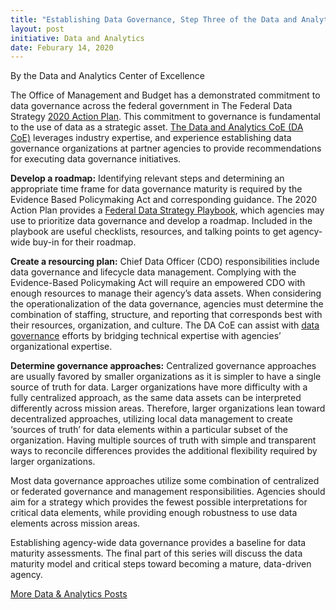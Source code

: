 ```yaml
---
title: "Establishing Data Governance, Step Three of the Data and Analytics Center of Excellence Approach"
layout: post
initiative: Data and Analytics
date: Feburary 14, 2020
---
```

By the Data and Analytics Center of Excellence

<a href="">  </a>

The Office of Management and Budget has a demonstrated commitment to data governance across the federal government in The 
Federal Data Strategy <a href="https://strategy.data.gov/action-plan/#action-2-institutionalize-agency-data-governance">2020 Action Plan</a>. This commitment to governance is fundamental to the use of data as a strategic asset. 
<a href="https://coe.gsa.gov/coe/data-analytics.html">The Data and Analytics CoE (DA CoE)</a> leverages industry expertise, and experience establishing data governance organizations at 
partner agencies to provide recommendations for executing data governance initiatives.

**Develop a roadmap:** Identifying relevant steps and determining an appropriate time frame for data governance maturity is 
required by the Evidence Based Policymaking Act and corresponding guidance. The 2020 Action Plan provides a 
<a href="https://resources.data.gov/assets/documents/fds-data-governance-playbook.pdf">Federal Data Strategy Playbook</a>, 
which agencies may use to prioritize data governance and develop a roadmap. Included in the playbook are useful checklists, 
resources, and talking points to get agency-wide buy-in for their roadmap. 
 
**Create a resourcing plan:** Chief Data Officer (CDO) responsibilities include data governance and lifecycle data management. 
Complying with the Evidence-Based Policymaking Act will require an empowered CDO with enough resources to manage their agency’s
data assets. When considering the operationalization of the data governance, agencies must determine the combination of staffing,
structure, and reporting that corresponds best with their resources, organization, and culture. The DA CoE can assist with <a href="https://coe.gsa.gov/docs/2019/DAServiceCatalogNovember19.pdf">data
governance</a> efforts by bridging technical expertise with agencies’ organizational expertise. 

**Determine governance approaches:** Centralized governance approaches are usually favored by smaller organizations as it is 
simpler to have a single source of truth for data. Larger organizations have more difficulty with a fully centralized approach,
as the same data assets can be interpreted differently across mission areas. Therefore, larger organizations lean toward 
decentralized approaches, utilizing local data management to create ‘sources of truth’ for data elements within a particular 
subset of the organization. Having multiple sources of truth with simple and transparent ways to reconcile differences provides
the additional flexibility required by larger organizations.

Most data governance approaches utilize some combination of centralized or federated governance and management responsibilities. 
Agencies should aim for a strategy which provides the fewest possible interpretations for critical data elements, while 
providing enough robustness to use data elements across mission areas.

Establishing agency-wide data governance provides a baseline for data maturity assessments. The final part of this series will 
discuss the data maturity model and critical steps toward becoming a mature, data-driven agency.

<a href="{{site.baseurl}}/coe/data-analytics.html#coe-updates" class="usa-button">More Data & Analytics Posts</a>
